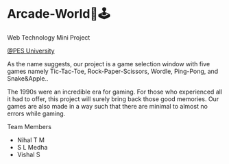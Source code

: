 # Arcade-World👾🕹️

<p>Web Technology Mini Project</p>

<p><a href = "https://pes.edu">@PES University</a></p>

<p>As the name suggests, our project is a game selection window with five games namely Tic-Tac-Toe, Rock-Paper-Scissors, Wordle, Ping-Pong, and Snake&Apple..</p>

<p>The 1990s were an incredible era for gaming. For those who
experienced all it had to offer, this project will surely bring back those good memories. Our games are also made in a way such that there are minimal to almost no errors while gaming.</p>

<p>Team Members</p>
<ul>
  <li>Nihal T M</li>
  <li>S L Medha</li>
  <li>Vishal S</li>
</ul>